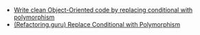 - [Write clean Object-Oriented code by replacing conditional with polymorphism](https://dev.to/kactus/write-clean-object-oriented-code-by-replacing-conditional-with-polymorphism-4ng2)
- [(Refactoring.guru) Replace Conditional with Polymorphism](https://refactoring.guru/replace-conditional-with-polymorphism)